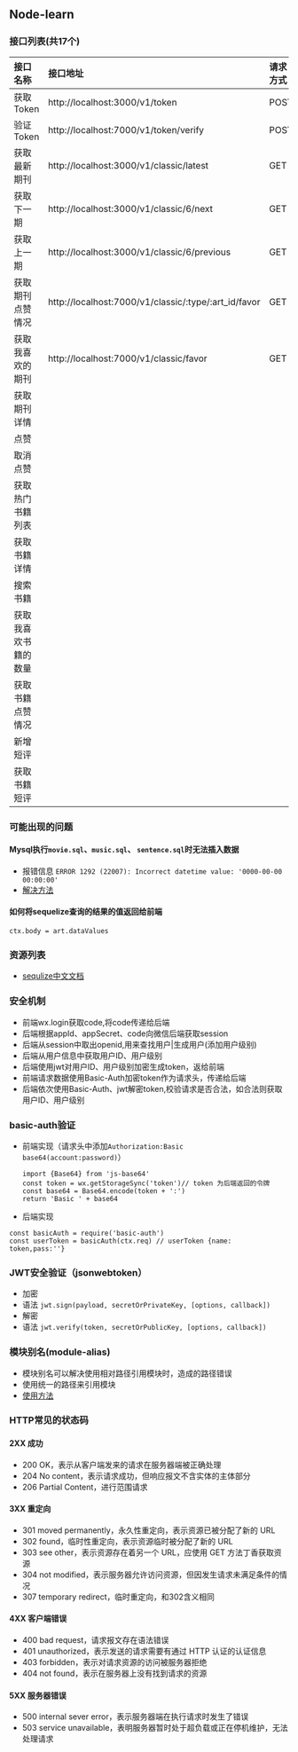 ## Node-learn


### 接口列表(共17个)

| 接口名称 | 接口地址 | 请求方式 | 入参 |
|:------|:------|:------|:------|
| 获取Token | http://localhost:3000/v1/token | POST | account、type |
| 验证Token | http://localhost:7000/v1/token/verify | POST | token |
|获取最新期刊| http://localhost:3000/v1/classic/latest | GET | no |
|获取下一期| http://localhost:3000/v1/classic/6/next | GET | no |
|获取上一期| http://localhost:3000/v1/classic/6/previous | GET | no |
|获取期刊点赞情况| http://localhost:7000/v1/classic/:type/:art_id/favor | GET | no|
|获取我喜欢的期刊| http://localhost:7000/v1/classic/favor | GET | no |
|获取期刊详情| | | |
|点赞| | | |
|取消点赞| | | |
|获取热门书籍列表| | | |
|获取书籍详情| | | |
|搜索书籍| | | |
|获取我喜欢书籍的数量| | | |
|获取书籍点赞情况| | | |
|新增短评| | | |
|获取书籍短评| | | |


### 可能出现的问题
#### Mysql执行`movie.sql`、`music.sql`、 `sentence.sql`时无法插入数据
* 报错信息 `ERROR 1292 (22007): Incorrect datetime value: '0000-00-00 00:00:00'`
* [解决方法](https://blog.csdn.net/zhengwei125/article/details/79003563/)
#### 如何将sequelize查询的结果的值返回给前端
```
ctx.body = art.dataValues
```




### 资源列表
* [sequlize中文文档](https://itbilu.com/nodejs/npm/VkYIaRPz-.html#)

### 安全机制
* 前端wx.login获取code,将code传递给后端
* 后端根据appId、appSecret、code向微信后端获取session
* 后端从session中取出openid,用来查找用户|生成用户(添加用户级别)
* 后端从用户信息中获取用户ID、用户级别
* 后端使用jwt对用户ID、用户级别加密生成token，返给前端
* 前端请求数据使用Basic-Auth加密token作为请求头，传递给后端
* 后端依次使用Basic-Auth、jwt解密token,校验请求是否合法，如合法则获取用户ID、用户级别


### basic-auth验证
* 前端实现（请求头中添加`Authorization:Basic base64(account:password)`）
  ```
  import {Base64} from 'js-base64'
  const token = wx.getStorageSync('token')// token 为后端返回的令牌
  const base64 = Base64.encode(token + ':')
  return 'Basic ' + base64
  ```
* 后端实现
```
const basicAuth = require('basic-auth')
const userToken = basicAuth(ctx.req) // userToken {name: token,pass:''}
```

### JWT安全验证（jsonwebtoken）
* 加密
* 语法 `jwt.sign(payload, secretOrPrivateKey, [options, callback])`
* 解密
* 语法 `jwt.verify(token, secretOrPublicKey, [options, callback])`

### 模块别名(module-alias)
* 模块别名可以解决使用相对路径引用模块时，造成的路径错误
* 使用统一的路径来引用模块
* [使用方法](https://www.npmjs.com/package/module-alias)

### HTTP常见的状态码

#### 2XX 成功
* 200 OK，表示从客户端发来的请求在服务器端被正确处理
* 204 No content，表示请求成功，但响应报文不含实体的主体部分
* 206 Partial Content，进行范围请求

#### 3XX 重定向
* 301 moved permanently，永久性重定向，表示资源已被分配了新的 URL
* 302 found，临时性重定向，表示资源临时被分配了新的 URL
* 303 see other，表示资源存在着另一个 URL，应使用 GET 方法丁香获取资源
* 304 not modified，表示服务器允许访问资源，但因发生请求未满足条件的情况
* 307 temporary redirect，临时重定向，和302含义相同

#### 4XX 客户端错误
* 400 bad request，请求报文存在语法错误
* 401 unauthorized，表示发送的请求需要有通过 HTTP 认证的认证信息
* 403 forbidden，表示对请求资源的访问被服务器拒绝
* 404 not found，表示在服务器上没有找到请求的资源

#### 5XX 服务器错误
* 500 internal sever error，表示服务器端在执行请求时发生了错误
* 503 service unavailable，表明服务器暂时处于超负载或正在停机维护，无法处理请求